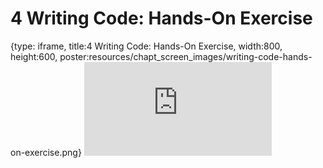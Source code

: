 # 4 Writing Code: Hands-On Exercise
 
{type: iframe, title:4 Writing Code: Hands-On Exercise, width:800, height:600, poster:resources/chapt_screen_images/writing-code-hands-on-exercise.png}
![](https://hutchdatascience.org/AI_for_software/no_toc/writing-code-hands-on-exercise.html)
 

 
